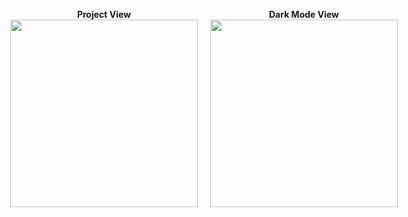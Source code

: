 
<p align="center">
  <div style="display: flex; justify-content: center; align-items: center;">
    <div style="margin-right: 20px; text-align: center;">
      <b> Project View </b><br>
      <img src="https://github.com/user-attachments/assets/fd5c0f34-2708-43ad-987b-fa8d67cdd3e7" width="300" />
    </div>
    <div style="text-align: center;">
      <b> Dark Mode View </b><br>
      <img src="https://github.com/user-attachments/assets/7fb3eab8-2b97-47c3-8b28-df54b79f9a59" width="300" />
    </div>
  </div>
</p>
